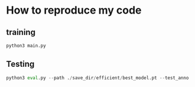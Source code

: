 # How to reproduce my code
## training

```python
python3 main.py
```

## Testing

```python
python3 eval.py --path ./save_dir/efficient/best_model.pt --test_anno 'json file that you want to test on'
```
